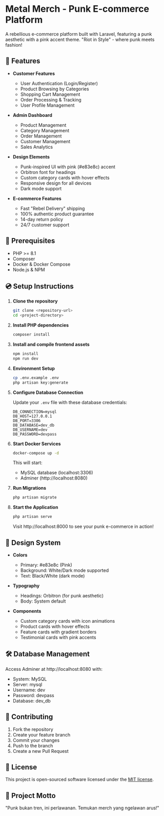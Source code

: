 # Metal Merch - Punk E-commerce Platform

A rebellious e-commerce platform built with Laravel, featuring a punk aesthetic with a pink accent theme. "Riot in Style" - where punk meets fashion!

## 🎸 Features

-   **Customer Features**

    -   User Authentication (Login/Register)
    -   Product Browsing by Categories
    -   Shopping Cart Management
    -   Order Processing & Tracking
    -   User Profile Management

-   **Admin Dashboard**

    -   Product Management
    -   Category Management
    -   Order Management
    -   Customer Management
    -   Sales Analytics

-   **Design Elements**

    -   Punk-inspired UI with pink (#e83e8c) accent
    -   Orbitron font for headings
    -   Custom category cards with hover effects
    -   Responsive design for all devices
    -   Dark mode support

-   **E-commerce Features**
    -   Fast "Rebel Delivery" shipping
    -   100% authentic product guarantee
    -   14-day return policy
    -   24/7 customer support

## 🚀 Prerequisites

-   PHP >= 8.1
-   Composer
-   Docker & Docker Compose
-   Node.js & NPM

## 💿 Setup Instructions

1. **Clone the repository**

    ```bash
    git clone <repository-url>
    cd <project-directory>
    ```

2. **Install PHP dependencies**

    ```bash
    composer install
    ```

3. **Install and compile frontend assets**

    ```bash
    npm install
    npm run dev
    ```

4. **Environment Setup**

    ```bash
    cp .env.example .env
    php artisan key:generate
    ```

5. **Configure Database Connection**

    Update your `.env` file with these database credentials:

    ```
    DB_CONNECTION=mysql
    DB_HOST=127.0.0.1
    DB_PORT=3306
    DB_DATABASE=dev_db
    DB_USERNAME=dev
    DB_PASSWORD=devpass
    ```

6. **Start Docker Services**

    ```bash
    docker-compose up -d
    ```

    This will start:

    - MySQL database (localhost:3306)
    - Adminer (http://localhost:8080)

7. **Run Migrations**

    ```bash
    php artisan migrate
    ```

8. **Start the Application**
    ```bash
    php artisan serve
    ```
    Visit http://localhost:8000 to see your punk e-commerce in action!

## 🎨 Design System

-   **Colors**

    -   Primary: #e83e8c (Pink)
    -   Background: White/Dark mode supported
    -   Text: Black/White (dark mode)

-   **Typography**

    -   Headings: Orbitron (for punk aesthetic)
    -   Body: System default

-   **Components**
    -   Custom category cards with icon animations
    -   Product cards with hover effects
    -   Feature cards with gradient borders
    -   Testimonial cards with pink accents

## 🛠️ Database Management

Access Adminer at http://localhost:8080 with:

-   System: MySQL
-   Server: mysql
-   Username: dev
-   Password: devpass
-   Database: dev_db

## 🤝 Contributing

1. Fork the repository
2. Create your feature branch
3. Commit your changes
4. Push to the branch
5. Create a new Pull Request

## 📝 License

This project is open-sourced software licensed under the [MIT license](https://opensource.org/licenses/MIT).

## 🎵 Project Motto

"Punk bukan tren, ini perlawanan. Temukan merch yang ngelawan arus!"

